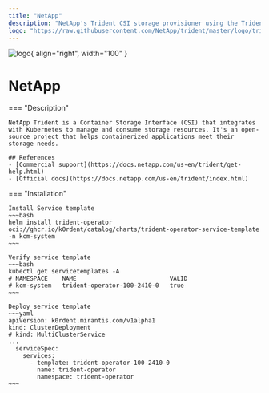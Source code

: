 ```yaml
---
title: "NetApp"
description: "NetApp's Trident CSI storage provisioner using the Trident Operator."
logo: "https://raw.githubusercontent.com/NetApp/trident/master/logo/trident.png"
---
```

![logo](https://raw.githubusercontent.com/NetApp/trident/master/logo/trident.png){ align="right", width="100" }
# NetApp

=== "Description"

    NetApp Trident is a Container Storage Interface (CSI) that integrates with Kubernetes to manage and consume storage resources. It's an open-source project that helps containerized applications meet their storage needs.

    ## References
    - [Commercial support](https://docs.netapp.com/us-en/trident/get-help.html)
    - [Official docs](https://docs.netapp.com/us-en/trident/index.html)

=== "Installation"

    Install Service template
    ~~~bash
    helm install trident-operator oci://ghcr.io/k0rdent/catalog/charts/trident-operator-service-template -n kcm-system
    ~~~

    Verify service template
    ~~~bash
    kubectl get servicetemplates -A
    # NAMESPACE    NAME                          VALID
    # kcm-system   trident-operator-100-2410-0   true
    ~~~

    Deploy service template
    ~~~yaml
    apiVersion: k0rdent.mirantis.com/v1alpha1
    kind: ClusterDeployment
    # kind: MultiClusterService
    ...
      serviceSpec:
        services:
          - template: trident-operator-100-2410-0
            name: trident-operator
            namespace: trident-operator
    ~~~
